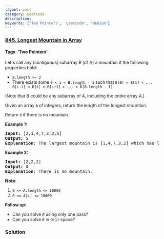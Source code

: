 ```yaml
---
layout: post
category: Leetcode
description: 
keywords: ['Two Pointers', 'Leetcode', 'Medium']
---
```

### [845. Longest Mountain in Array](https://leetcode.com/problems/longest-mountain-in-array)

#### Tags: 'Two Pointers'

<div class="content__u3I1 question-content__JfgR"><div><p>Let's call any (contiguous) subarray B (of A) a <em>mountain</em> if the following properties hold:</p>
<ul>
<li><code>B.length &gt;= 3</code></li>
<li>There exists some <code>0 &lt; i &lt; B.length - 1</code> such that <code>B[0] &lt; B[1] &lt; ... B[i-1] &lt; B[i] &gt; B[i+1] &gt; ... &gt; B[B.length - 1]</code></li>
</ul>
<p>(Note that B could be any subarray of A, including the entire array A.)</p>
<p>Given an array <code>A</code> of integers, return the length of the longest <em>mountain</em>. </p>
<p>Return <code>0</code> if there is no mountain.</p>
<p><strong>Example 1:</strong></p>
<pre><strong>Input: </strong>[2,1,4,7,3,2,5]
<strong>Output: </strong>5
<strong>Explanation: </strong>The largest mountain is [1,4,7,3,2] which has length 5.
</pre>
<p><strong>Example 2:</strong></p>
<pre><strong>Input: </strong>[2,2,2]
<strong>Output: </strong>0
<strong>Explanation: </strong>There is no mountain.
</pre>
<p><strong>Note:</strong></p>
<ol>
<li><code>0 &lt;= A.length &lt;= 10000</code></li>
<li><code>0 &lt;= A[i] &lt;= 10000</code></li>
</ol>
<p><strong>Follow up:</strong></p>
<ul>
<li>Can you solve it using only one pass?</li>
<li>Can you solve it in <code>O(1)</code> space?</li>
</ul>
</div></div>

### Solution
